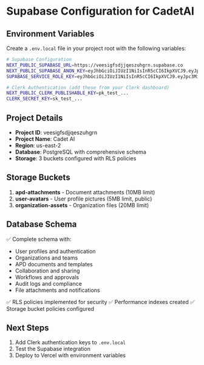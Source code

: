 # Supabase Configuration for CadetAI

## Environment Variables

Create a `.env.local` file in your project root with the following variables:

```bash
# Supabase Configuration
NEXT_PUBLIC_SUPABASE_URL=https://veesigfsdjjqeszuhgrn.supabase.co
NEXT_PUBLIC_SUPABASE_ANON_KEY=eyJhbGciOiJIUzI1NiIsInR5cCI6IkpXVCJ9.eyJpc3MiOiJzdXBhYmFzZSIsInJlZiI6InZlZXNpZ2ZzZGpqcWVzenVoZ3JuIiwicm9sZSI6ImFub24iLCJpYXQiOjE3NTg2NjYyOTEsImV4cCI6MjA3NDI0MjI5MX0.4Zm0YYJ7Hg5ewsC__hb-LQwF-EKSgu_11sWAPQDdctA
SUPABASE_SERVICE_ROLE_KEY=eyJhbGciOiJIUzI1NiIsInR5cCI6IkpXVCJ9.eyJpc3MiOiJzdXBhYmFzZSIsInJlZiI6InZlZXNpZ2ZzZGpqcWVzenVoZ3JuIiwicm9sZSI6InNlcnZpY2Vfcm9sZSIsImlhdCI6MTc1ODY2NjI5MSwiZXhwIjoyMDc0MjQyMjkxfQ.iWfyRQb0m9QO7RCZe_0r0-DlILGGJ2VU0JHGVKo-0OI

# Clerk Authentication (add these from your Clerk dashboard)
NEXT_PUBLIC_CLERK_PUBLISHABLE_KEY=pk_test_...
CLERK_SECRET_KEY=sk_test_...
```

## Project Details

- **Project ID**: veesigfsdjjqeszuhgrn
- **Project Name**: Cadet AI
- **Region**: us-east-2
- **Database**: PostgreSQL with comprehensive schema
- **Storage**: 3 buckets configured with RLS policies

## Storage Buckets

1. **apd-attachments** - Document attachments (10MB limit)
2. **user-avatars** - User profile pictures (5MB limit, public)
3. **organization-assets** - Organization files (20MB limit)

## Database Schema

✅ Complete schema with:
- User profiles and authentication
- Organizations and teams
- APD documents and templates
- Collaboration and sharing
- Workflows and approvals
- Audit logs and compliance
- File attachments and notifications

✅ RLS policies implemented for security
✅ Performance indexes created
✅ Storage bucket policies configured

## Next Steps

1. Add Clerk authentication keys to `.env.local`
2. Test the Supabase integration
3. Deploy to Vercel with environment variables

